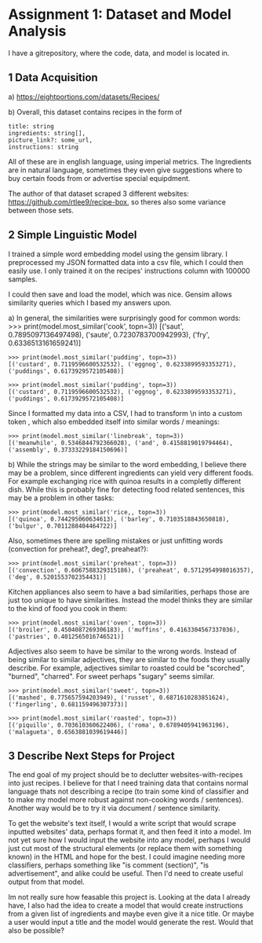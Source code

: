 # Assignment 1: Dataset and Model Analysis

I have a gitrepository, where the code, data, and model is located in.

## 1 Data Acquisition

a)
https://eightportions.com/datasets/Recipes/

b)
Overall, this dataset contains recipes in the form of 

    title: string
    ingredients: string[],
    picture_link?: some_url,
    instructions: string

All of these are in english language, using imperial metrics. The Ingredients are in natural language, sometimes they even give suggestions where to buy certain foods from or advertise special equipdment.

The author of that dataset scraped 3 different websites: https://github.com/rtlee9/recipe-box, so theres also some variance between those sets.

## 2 Simple Linguistic Model

I trained a simple word embedding model using the gensim library. I preprocessed my JSON formatted data into a csv file, which I could then easily use. I only trained it on the 
recipes' instructions column with 100000 samples.

I could then save and load the model, which was nice. Gensim allows similarity queries which I based my answers upon.

a) In general, the similarities were surprisingly good for common words:
    >>> print(model.most_similar('cook', topn=3))
    [('saut', 0.7895097136497498), ('saute', 0.7230783700942993), ('fry', 0.6336513161659241)]

    >>> print(model.most_similar('pudding', topn=3))
    [('custard', 0.7119596600532532), ('eggnog', 0.6233899593353271), ('puddings', 0.6173929572105408)]

    >>> print(model.most_similar('pudding', topn=3))
    [('custard', 0.7119596600532532), ('eggnog', 0.6233899593353271), ('puddings', 0.6173929572105408)]

Since I formatted my data into a CSV, I had to transform \n into a custom token <LINEBREAK>, which also embedded itself into similar words  / meanings: 

    >>> print(model.most_similar('linebreak', topn=3))
    [('meanwhile', 0.5346844792366028), ('and', 0.4158819019794464), ('assembly', 0.37333229184150696)]

b) While the strings may be similar to the word embedding, I believe there may be a problem, since different ingredients can yield very different foods.
For example exchanging rice with quinoa results in a completly different dish. While this is probably fine for detecting food related sentences, this may be a problem in other tasks:

    >>> print(model.most_similar('rice,, topn=3))
    [('quinoa', 0.744295060634613), ('barley', 0.7103518843650818), ('bulgur', 0.7011288404464722)]

Also, sometimes there are spelling mistakes or just unfitting words (convection for preheat?, deg?, preaheat?):

    >>> print(model.most_similar('preheat', topn=3))
    [('convection', 0.6067588329315186), ('preaheat', 0.5712954998016357), ('deg', 0.5201553702354431)]

Kitchen appliances also seem to have a bad similarities, perhaps those are just too unique to have similarities. Instead the model thinks they are similar to the kind of food you cook in them:

    >>> print(model.most_similar('oven', topn=3))
    [('broiler', 0.4504087269306183), ('muffins', 0.4163304567337036), ('pastries', 0.4012565016746521)]

Adjectives also seem to have be similar to the wrong words. Instead of being similar to similar adjectives, they are similar to the foods they usually describe. For example, adjectives similar to roasted could be "scorched", "burned", "charred". For sweet perhaps "sugary" seems similar.

    >>> print(model.most_similar('sweet', topn=3))
    [('mashed', 0.775657594203949), ('russet', 0.6871610283851624), ('fingerling', 0.681159496307373)]

    >>> print(model.most_similar('roasted', topn=3))
    [('piquillo', 0.703610360622406), ('roma', 0.6789405941963196), ('malagueta', 0.6563881039619446)]

## 3  Describe Next Steps for Project

The end goal of my project should be to declutter websites-with-recipes into just recipes. I believe for that I need training data that contains normal language thats not describing a recipe (to train some kind of classifier and to make my model more robust against non-cooking words / sentences). Another way would be to try it via document / sentence similarity.

To get the website's text itself, I would a write script that would scrape inputted websites' data, perhaps format it, and then feed it into a model.
Im not yet sure how I would input the website into any model, perhaps I would just cut most of the structural elements (or replace them with something known) in the HTML and hope for the best.
I could imagine needing more classifiers, perhaps something like "is comment (section)", "is advertisement", and alike could be useful. 
Then I'd need to create useful output from that model. 

Im not really sure how feasable this project is. Looking at the data I already have, I also had the idea to create a model that would create instructions from a given list of ingredients and maybe even give it a nice title. Or maybe a user would input a title and the model would generate the rest. Would that also be possible?